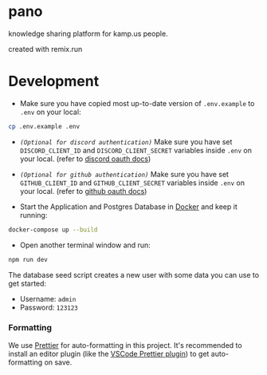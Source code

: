 # pano

knowledge sharing platform for kamp.us people.

created with remix.run

# Development

- Make sure you have copied most up-to-date version of `.env.example` to `.env` on your local:

```sh
cp .env.example .env
```

- _`(Optional for discord authentication)`_ Make sure you have set `DISCORD_CLIENT_ID` and `DISCORD_CLIENT_SECRET` variables inside `.env` on your local. (refer to [discord oauth docs](https://discord.com/developers/docs/getting-started))

- _`(Optional for github authentication)`_ Make sure you have set `GITHUB_CLIENT_ID` and `GITHUB_CLIENT_SECRET` variables inside `.env` on your local. (refer to [github oauth docs](https://docs.github.com/en/apps/oauth-apps/building-oauth-apps/creating-an-oauth-app))

- Start the Application and Postgres Database in [Docker](https://www.docker.com/get-started) and keep it running:

```sh
docker-compose up --build
```

- Open another terminal window and run:

```sh
npm run dev
```

The database seed script creates a new user with some data you can use to get started:

- Username: `admin`
- Password: `123123`

### Formatting

We use [Prettier](https://prettier.io/) for auto-formatting in this project. It's recommended to install an editor plugin (like the [VSCode Prettier plugin](https://marketplace.visualstudio.com/items?itemName=esbenp.prettier-vscode)) to get auto-formatting on save.
